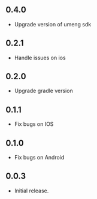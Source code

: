 ## 0.4.0

* Upgrade version of umeng sdk

## 0.2.1

* Handle issues on ios

## 0.2.0

* Upgrade gradle version

## 0.1.1

* Fix bugs on IOS

## 0.1.0

* Fix bugs on Android

## 0.0.3

* Initial release.
